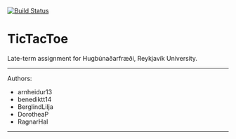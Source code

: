 [![Build Status](https://travis-ci.org/SolarHringVodvaTrollin/TicTacToe.svg)](https://travis-ci.org/SolarHringVodvaTrollin/TicTacToe)

# TicTacToe #
Late-term assignment for Hugbúnaðarfræði, Reykjavík University.


----------
Authors: 


- arnheidur13
- benediktt14
- BerglindLilja
- DorotheaP
- RagnarHal

----------
 
